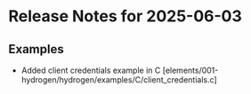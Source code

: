 # Release Notes for 2025-06-03

## Examples

- Added client credentials example in C [elements/001-hydrogen/hydrogen/examples/C/client_credentials.c]
